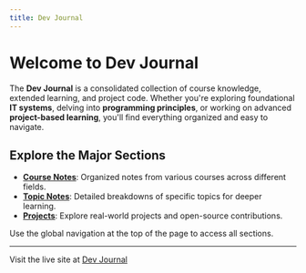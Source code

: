 ```yaml
---
title: Dev Journal
---
```


# Welcome to Dev Journal

The **Dev Journal** is a consolidated collection of course knowledge, extended learning, and project code. Whether you're exploring foundational **IT systems**, delving into **programming principles**, or working on advanced **project-based learning**, you'll find everything organized and easy to navigate.

## Explore the Major Sections

- **[Course Notes](course-notes/index.md)**: Organized notes from various courses across different fields.
- **[Topic Notes](topic-notes/index.md)**: Detailed breakdowns of specific topics for deeper learning.
- **[Projects](projects/portfolio.md)**: Explore real-world projects and open-source contributions.

Use the global navigation at the top of the page to access all sections.

---

Visit the live site at [Dev Journal](https://sammy-john.github.io/dev_journal/)
